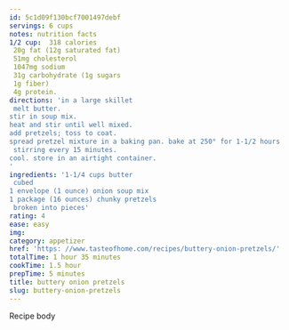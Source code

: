 ```yaml
---
id: 5c1d09f130bcf7001497debf
servings: 6 cups
notes: nutrition facts
1/2 cup:  318 calories
 20g fat (12g saturated fat)
 51mg cholesterol
 1047mg sodium
 31g carbohydrate (1g sugars
 1g fiber)
 4g protein.
directions: 'in a large skillet
 melt butter.
stir in soup mix.
heat and stir until well mixed.
add pretzels; toss to coat.
spread pretzel mixture in a baking pan. bake at 250° for 1-1/2 hours
 stirring every 15 minutes.
cool. store in an airtight container.
'
ingredients: '1-1/4 cups butter
 cubed
1 envelope (1 ounce) onion soup mix
1 package (16 ounces) chunky pretzels
 broken into pieces'
rating: 4
ease: easy
img:
category: appetizer
href: 'https: //www.tasteofhome.com/recipes/buttery-onion-pretzels/'
totalTime: 1 hour 35 minutes
cookTime: 1.5 hour
prepTime: 5 minutes
title: buttery onion pretzels
slug: buttery-onion-pretzels
---
```

Recipe body
